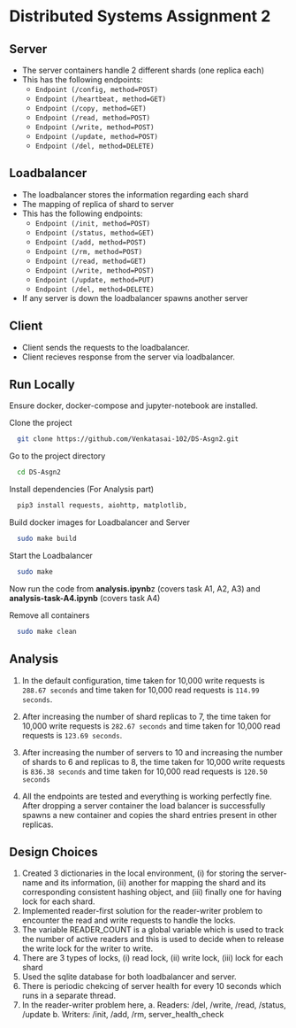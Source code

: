 # Distributed Systems Assignment 2

## Server

- The server containers handle 2 different shards (one replica each) 
- This has the following endpoints:
    - `Endpoint (/config, method=POST)`
    - `Endpoint (/heartbeat, method=GET)`
    - `Endpoint (/copy, method=GET)`
    - `Endpoint (/read, method=POST)`
    - `Endpoint (/write, method=POST)`
    - `Endpoint (/update, method=POST)`
    - `Endpoint (/del, method=DELETE)`

## Loadbalancer

- The loadbalancer stores the information regarding each shard
- The mapping of replica of shard to server
- This has the following endpoints:
    - `Endpoint (/init, method=POST)`
    - `Endpoint (/status, method=GET)`
    - `Endpoint (/add, method=POST)`
    - `Endpoint (/rm, method=POST)`
    - `Endpoint (/read, method=GET)`
    - `Endpoint (/write, method=POST)`
    - `Endpoint (/update, method=PUT)`
    - `Endpoint (/del, method=DELETE)`
- If any server is down the loadbalancer spawns another server

## Client

- Client sends the requests to the loadbalancer.
- Client recieves response from the server via loadbalancer.

## Run Locally
Ensure docker, docker-compose and jupyter-notebook are installed.

Clone the project

```bash
  git clone https://github.com/Venkatasai-102/DS-Asgn2.git
```

Go to the project directory

```bash
  cd DS-Asgn2
```

Install dependencies (For Analysis part)  


```bash
  pip3 install requests, aiohttp, matplotlib, 
```

Build docker images for Loadbalancer and Server

```bash
  sudo make build
```
Start the Loadbalancer

```bash
  sudo make 
```
Now run the code from **analysis.ipynb**z (covers task A1, A2, A3) and **analysis-task-A4.ipynb** (covers task A4)

Remove all containers

```bash
  sudo make clean
```

## Analysis

1. In the default configuration, time taken for 10,000 write requests is `288.67 seconds` and time taken for 10,000 read requests is `114.99 seconds`.

2. After increasing the number of shard replicas to 7, the time taken for 10,000 write requests is `282.67 seconds` and time taken for 10,000 read requests is `123.69 seconds`.

3. After increasing the number of servers to 10 and increasing the number of shards to 6 and replicas to 8, the time taken for 10,000 write requests is `836.38 seconds` and time taken for 10,000 read requests is `120.50 seconds`

4. All the endpoints are tested and everything is working perfectly fine. After dropping a server container the load balancer is successfully spawns a new container and copies the shard entries present in other replicas.

## Design Choices
1. Created 3 dictionaries in the local environment, (i) for storing the server-name and its information, (ii) another for mapping the shard and its corresponding consistent hashing object, and (iii) finally one for having lock for each shard.
2. Implemented reader-first solution for the reader-writer problem to encounter the read and write requests to handle the locks.
3. The variable READER_COUNT is a global variable which is used to track the number of active readers and this is used to decide when to release the write lock for the writer to write.
4. There are 3 types of locks, (i) read lock, (ii) write lock, (iii) lock for each shard
5. Used the sqlite database for both loadbalancer and server.
6. There is periodic chekcing of server health for every 10 seconds which runs in a separate thread.
7. In the reader-writer problem here,
   a. Readers: /del, /write, /read, /status, /update
   b. Writers: /init, /add, /rm, server_health_check
